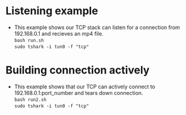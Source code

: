
# Listening example
* This example shows our TCP stack can listen for a connection from 192.168.0.1 and recieves an mp4 file.   
`bash run.sh`  
`sudo tshark -i tun0 -f "tcp"`

# Building connection actively
* This example shows that our TCP can actively connect to 192.168.0.1:port_number and tears down connection.  
`bash run2.sh`  
`sudo tshark -i tun0 -f "tcp"`
